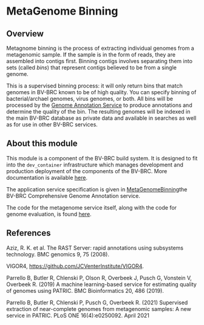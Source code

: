 # MetaGenome Binning

## Overview

Metagnome binning is the process of extracting individual genomes from
a metagenomic sample.  If the sample is in the form of reads, they are
assembled into contigs first.  Binning contigs involves separating them
into sets (called _bins_) that represent contigs believed to be from
a single genome.

This is a supervised binning process:  it will only return bins that match
genomes in BV-BRC known to be of high quality.  You can specify binning of
bacterial/archael genomes, virus genomes, or both.  All bins will be processed
by the [Genome Annotation Service](https://bv-brc.org/app/Annotation) to
produce annotations and determine the quality of the bin.  The resulting
genomes will be indexed in the main BV-BRC database as private data and available in 
searches as well as for use in other BV-BRC services.

## About this module

This module is a component of the BV-BRC build system. It is designed to fit into the
`dev_container` infrastructure which manages development and production deployment of
the components of the BV-BRC. More documentation is available [here](https://github.com/BV-BRC/dev_container/tree/master/README.md).

The application service specification is given in [MetaGenomeBinning](app_specs/MetagenomeBinning.md)the BV-BRC Comprehensive Genome Annotation service.

The code for the metagenome service itself, along with the code for genome evaluation, 
is found [here](https://github.com/BV-BRC/p3_code).


## References

Aziz, R. K. et al. The RAST Server: rapid annotations using subsystems technology. BMC genomics 9, 75 (2008).

VIGOR4, https://github.com/JCVenterInstitute/VIGOR4.

Parrello B, Butler R, Chlenski P, Olson R, Overbeek J, Pusch G, Vonstein V, Overbeek R. (2019) A machine learning-based service for estimating quality of genomes using PATRIC. BMC Bioinformatics 20, 486 (2019).

Parrello B, Butler R, Chlenski P, Pusch G, Overbeek R. (2021) Supervised extraction of near-complete genomes from metagenomic samples: A new service in PATRIC. PLoS ONE 16(4):e0250092. April 2021
